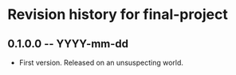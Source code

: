 # Revision history for final-project

## 0.1.0.0 -- YYYY-mm-dd

* First version. Released on an unsuspecting world.
